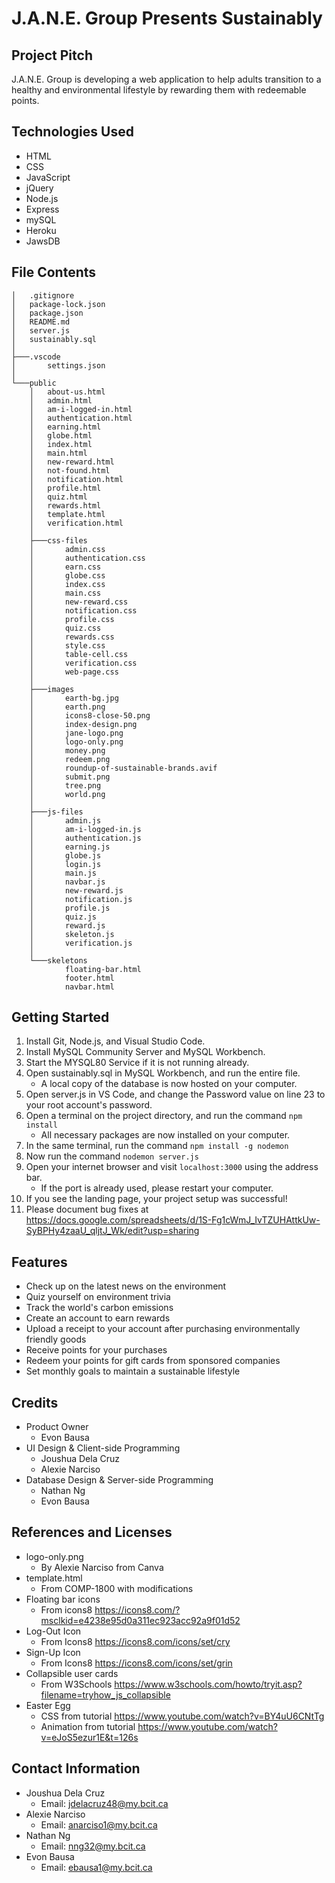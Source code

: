 # J.A.N.E. Group Presents Sustainably

## Project Pitch
J.A.N.E. Group is developing a web application to help adults transition to a healthy and environmental lifestyle by rewarding them with redeemable points.

## Technologies Used
* HTML
* CSS
* JavaScript
* jQuery
* Node.js
* Express
* mySQL
* Heroku
* JawsDB
	
## File Contents
```
│   .gitignore
│   package-lock.json
│   package.json
│   README.md
│   server.js
│   sustainably.sql
│
├───.vscode
│       settings.json
│
└───public
    │   about-us.html
    │   admin.html
    │   am-i-logged-in.html
    │   authentication.html
    │   earning.html
    │   globe.html
    │   index.html
    │   main.html
    │   new-reward.html
    │   not-found.html
    │   notification.html
    │   profile.html
    │   quiz.html
    │   rewards.html
    │   template.html
    │   verification.html
    │
    ├───css-files
    │       admin.css
    │       authentication.css
    │       earn.css
    │       globe.css
    │       index.css
    │       main.css
    │       new-reward.css
    │       notification.css
    │       profile.css
    │       quiz.css
    │       rewards.css
    │       style.css
    │       table-cell.css
    │       verification.css
    │       web-page.css
    │
    ├───images
    │       earth-bg.jpg
    │       earth.png
    │       icons8-close-50.png
    │       index-design.png
    │       jane-logo.png
    │       logo-only.png
    │       money.png
    │       redeem.png
    │       roundup-of-sustainable-brands.avif
    │       submit.png
    │       tree.png
    │       world.png
    │
    ├───js-files
    │       admin.js
    │       am-i-logged-in.js
    │       authentication.js
    │       earning.js
    │       globe.js
    │       login.js
    │       main.js
    │       navbar.js
    │       new-reward.js
    │       notification.js
    │       profile.js
    │       quiz.js
    │       reward.js
    │       skeleton.js
    │       verification.js
    │
    └───skeletons
            floating-bar.html
            footer.html
            navbar.html

```

## Getting Started
1. Install Git, Node.js, and Visual Studio Code.
2. Install MySQL Community Server and MySQL Workbench.
3. Start the MYSQL80 Service if it is not running already.
4. Open sustainably.sql in MySQL Workbench, and run the entire file.
    * A local copy of the database is now hosted on your computer.
5. Open server.js in VS Code, and change the Password value on line 23 to your root account's password.
6. Open a terminal on the project directory, and run the command `npm install`
    * All necessary packages are now installed on your computer.
7. In the same terminal, run the command `npm install -g nodemon`
8. Now run the command `nodemon server.js`
9. Open your internet browser and visit `localhost:3000` using the address bar.
    * If the port is already used, please restart your computer.
10. If you see the landing page, your project setup was successful!
11. Please document bug fixes at https://docs.google.com/spreadsheets/d/1S-Fg1cWmJ_IvTZUHAttkUw-SyBPHy4zaaU_qljtJ_Wk/edit?usp=sharing

## Features
* Check up on the latest news on the environment
* Quiz yourself on environment trivia
* Track the world's carbon emissions
* Create an account to earn rewards
* Upload a receipt to your account after purchasing environmentally friendly goods
* Receive points for your purchases
* Redeem your points for gift cards from sponsored companies
* Set monthly goals to maintain a sustainable lifestyle

## Credits
* Product Owner
    * Evon Bausa
* UI Design & Client-side Programming
    * Joushua Dela Cruz
    * Alexie Narciso
* Database Design & Server-side Programming
    * Nathan Ng
    * Evon Bausa

## References and Licenses
* logo-only.png
    * By Alexie Narciso from Canva
* template.html
    * From COMP-1800 with modifications
* Floating bar icons
    * From icons8 https://icons8.com/?msclkid=e4238e95d0a311ec923acc92a9f01d52
* Log-Out Icon
    * From Icons8 https://icons8.com/icons/set/cry
* Sign-Up Icon
    * From Icons8 https://icons8.com/icons/set/grin
* Collapsible user cards
    * From W3Schools https://www.w3schools.com/howto/tryit.asp?filename=tryhow_js_collapsible
* Easter Egg
    * CSS from tutorial https://www.youtube.com/watch?v=BY4uU6CNtTg
    * Animation from tutorial https://www.youtube.com/watch?v=eJoS5ezur1E&t=126s

## Contact Information
* Joushua Dela Cruz
    * Email: jdelacruz48@my.bcit.ca
* Alexie Narciso
    * Email: anarciso1@my.bcit.ca
* Nathan Ng
    * Email: nng32@my.bcit.ca
* Evon Bausa
    * Email: ebausa1@my.bcit.ca
